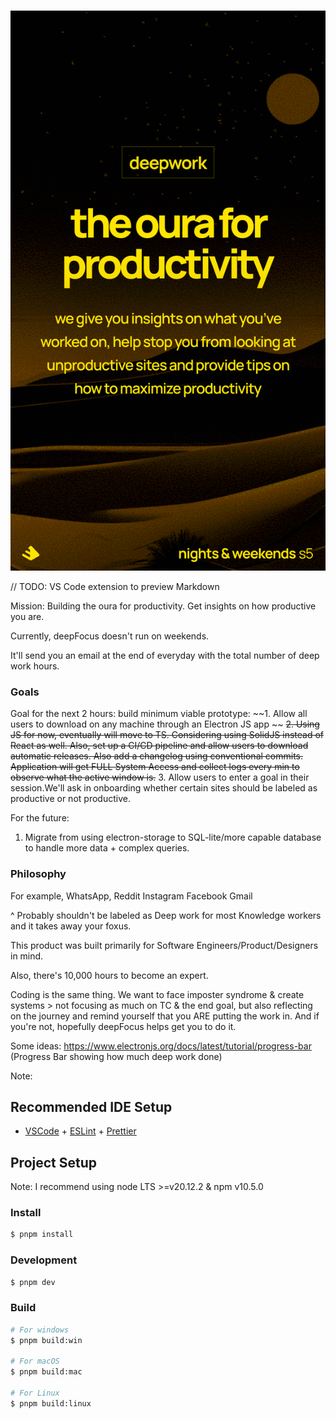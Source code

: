 ###

![DeepFocus](resources/gaudmire-ig.png)

// TODO: VS Code extension to preview Markdown

Mission:
Building the oura for productivity. Get insights on how productive you are.

Currently, deepFocus doesn't run on weekends.

It'll send you an email at the end of everyday with the total number of deep work hours.

### Goals

Goal for the next 2 hours: build minimum viable prototype:
~~1. Allow all users to download on any machine through an Electron JS app ~~
~~2. Using JS for now, eventually will move to TS. Considering using SolidJS instead of React as well. Also, set up a CI/CD pipeline and allow users to download automatic releases. Also add a changelog using conventional commits. Application will get FULL System Access and collect logs every min to observe what the active window is.~~ 3. Allow users to enter a goal in their session.We'll ask in onboarding whether certain sites should be labeled as productive or not productive.

For the future:

1. Migrate from using electron-storage to SQL-lite/more capable database to handle more data + complex queries.

### Philosophy

For example,
WhatsApp,
Reddit
Instagram
Facebook
Gmail

^ Probably shouldn't be labeled as Deep work for most Knowledge workers and it takes away your foxus.

This product was built primarily for Software Engineers/Product/Designers in mind.

Also, there's 10,000 hours to become an expert.

Coding is the same thing. We want to face imposter syndrome & create systems > not focusing as much on TC & the end goal, but also reflecting on the journey and remind yourself that you ARE putting the work in. And if you're not,
hopefully deepFocus helps get you to do it.

Some ideas:
https://www.electronjs.org/docs/latest/tutorial/progress-bar (Progress Bar showing how much deep work done)

Note:

## Recommended IDE Setup

- [VSCode](https://code.visualstudio.com/) + [ESLint](https://marketplace.visualstudio.com/items?itemName=dbaeumer.vscode-eslint) + [Prettier](https://marketplace.visualstudio.com/items?itemName=esbenp.prettier-vscode)

## Project Setup

Note: I recommend using node LTS >=v20.12.2 & npm v10.5.0

### Install

```bash
$ pnpm install
```

### Development

```bash
$ pnpm dev
```

### Build

```bash
# For windows
$ pnpm build:win

# For macOS
$ pnpm build:mac

# For Linux
$ pnpm build:linux
```
